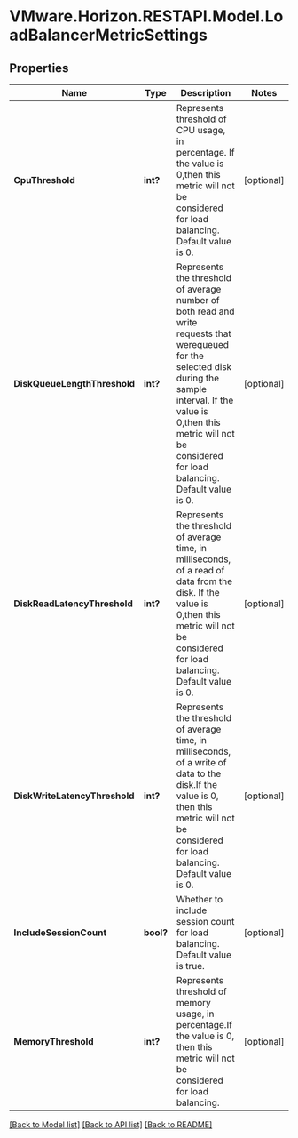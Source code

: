 # VMware.Horizon.RESTAPI.Model.LoadBalancerMetricSettings
## Properties

Name | Type | Description | Notes
------------ | ------------- | ------------- | -------------
**CpuThreshold** | **int?** | Represents threshold of CPU usage, in percentage. If the value is 0,then this metric will not be considered for load balancing. Default value is 0. | [optional] 
**DiskQueueLengthThreshold** | **int?** | Represents the threshold of average number of both read and write requests that werequeued for the selected disk during the sample interval. If the value is 0,then this metric will not be considered for load balancing. Default value is 0. | [optional] 
**DiskReadLatencyThreshold** | **int?** | Represents the threshold of average time, in milliseconds, of a read of data from the disk. If the value is 0,then this metric will not be considered for load balancing. Default value is 0. | [optional] 
**DiskWriteLatencyThreshold** | **int?** | Represents the threshold of average time, in milliseconds, of a write of data to the disk.If the value is 0, then this metric will not be considered for load balancing. Default value is 0. | [optional] 
**IncludeSessionCount** | **bool?** | Whether to include session count for load balancing. Default value is true. | [optional] 
**MemoryThreshold** | **int?** | Represents threshold of memory usage, in percentage.If the value is 0, then this metric will not be considered for load balancing. | [optional] 

[[Back to Model list]](../README.md#documentation-for-models) [[Back to API list]](../README.md#documentation-for-api-endpoints) [[Back to README]](../README.md)

